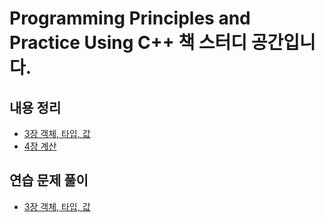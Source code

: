 # Programming Principles and Practice Using C++ 책 스터디 공간입니다.

## 내용 정리
- [3장 객체, 타입, 값](https://github.com/Joseph-Cha/ProgrammingStudyUsingCpp/blob/main/%EB%82%B4%EC%9A%A9%20%EC%A0%95%EB%A6%AC%20%EB%AC%B8%EC%84%9C/3%EC%9E%A5/%EC%B1%95%ED%84%B0%203%EC%9E%A5%20%EC%9A%94%EC%95%BD.md)
- [4장 계산](https://github.com/Joseph-Cha/ProgrammingStudyUsingCpp/blob/main/%EB%82%B4%EC%9A%A9%20%EC%A0%95%EB%A6%AC%20%EB%AC%B8%EC%84%9C/4%EC%9E%A5/%EB%B3%B8%EB%AC%B8%20%EB%82%B4%EC%9A%A9%20%EC%9A%94%EC%95%BD.md)

## 연습 문제 풀이
- [3장 객체, 타입, 값](https://github.com/Joseph-Cha/ProgrammingStudyUsingCpp/blob/main/%EB%82%B4%EC%9A%A9%20%EC%A0%95%EB%A6%AC%20%EB%AC%B8%EC%84%9C/3%EC%9E%A5/%EC%B1%95%ED%84%B0%203%EC%9E%A5%20%EB%AC%B8%EC%A0%9C%20%ED%92%80%EC%9D%B4.md)
